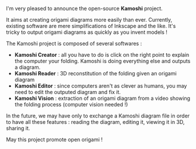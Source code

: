 I'm very pleased to announce the open-source **Kamoshi** project.

It aims at creating origami diagrams more easily than ever. 
Currently, existing software are mere simplifications of Inkscape and the like. 
It's tricky to output origami diagrams as quickly as you invent models !

The Kamoshi project is composed of several softwares :

* **Kamoshi Creator** : all you have to do is click on the right point to explain the computer your folding. Kamoshi is doing everything else and outputs a diagram.
* **Kamoshi Reader** : 3D reconstitution of the folding given an origami diagram
* **Kamoshi Editor** :  since computers aren't as clever as humans, you may need to edit the outputed diagram and fix it.
* **Kamoshi Vision** : extraction of an origami diagram from a video showing the folding process (computer vision needed !)

In the future, we may have only to exchange a Kamoshi diagram file in order to have all these features : reading the diagram, editing it, viewing it in 3D, sharing it. 

May this project promote open origami !
